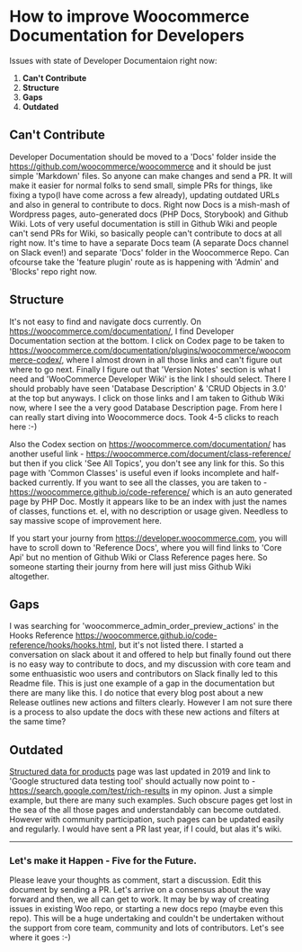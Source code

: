 # How to improve Woocommerce Documentation for Developers

Issues with state of Developer Documentaion right now:

1. **Can't Contribute**
2. **Structure**
3. **Gaps**
4. **Outdated**


## Can't Contribute

Developer Documentation should be moved to a 'Docs' folder inside the https://github.com/woocommerce/woocommerce and it should be just simple 'Markdown' files. So anyone can make changes and send a PR. It will make it easier for normal folks to send small, simple PRs for things, like fixing a typo(I have come across a few already), updating outdated URLs and also in general to contribute to docs. Right now Docs is a mish-mash of Wordpress pages, auto-generated docs (PHP Docs, Storybook) and Github Wiki. Lots of very useful documentation is still in Github Wiki and people can't send PRs for Wiki, so basically people can't contribute to docs at all right now. It's time to have a separate Docs team (A separate Docs channel on Slack even!) and separate 'Docs' folder in the Woocommerce Repo. Can ofcourse take the 'feature plugin' route as is happening with 'Admin' and 'Blocks' repo right now.

## Structure

It's not easy to find and navigate docs currently. On https://woocommerce.com/documentation/, I find Developer Documentation section at the bottom. I click on Codex page to be taken to https://woocommerce.com/documentation/plugins/woocommerce/woocommerce-codex/, where I almost drown in all those links and can't figure out where to go next. Finally I figure out that 'Version Notes' section is what I need and 'WooCommerce Developer Wiki' is the link I should select. There I should probably have seen 'Database Description' & 'CRUD Objects in 3.0' at the top but anyways. I click on those links and I am taken to Github Wiki now, where I see the a very good Database Description page. From here I can really start diving into Woocommerce docs. Took 4-5 clicks to reach here :-)

Also the Codex section on https://woocommerce.com/documentation/ has another useful link - https://woocommerce.com/document/class-reference/ but then if you click 'See All Topics', you don't see any link for this. So this page with 'Common Classes' is useful even if looks incomplete and half-backed currently. If you want to see all the classes, you are taken to - https://woocommerce.github.io/code-reference/ which is an auto generated page by PHP Doc. Mostly it appears like to be an index with just the names of classes, functions et. el, with no description or usage given. Needless to say massive scope of improvement here.

If you start your journy from https://developer.woocommerce.com, you will have to scroll down to 'Reference Docs', where you will find links to 'Core Api' but no mention of Github Wiki or Class Reference pages here. So someone starting their journy from here will just miss Github Wiki altogether.

## Gaps

I was searching for 'woocommerce_admin_order_preview_actions' in the Hooks Reference https://woocommerce.github.io/code-reference/hooks/hooks.html, but it's not listed there. I started a conversation on slack about it and offered to help but finally found out there is no easy way to contribute to docs, and my discussion with core team and some enthuasistic woo users and contributors on Slack finally led to this Readme file. This is just one example of a gap in the documentation but there are many like this. I do notice that every blog post about a new Release outlines new actions and filters clearly. However I am not sure there is a process to also update the docs with these new actions and filters at the same time? 

## Outdated

[Structured data for products](https://github.com/woocommerce/woocommerce/wiki/Structured-data-for-products) page was last updated in 2019 and link to 'Google structured data testing tool' should actually now point to - https://search.google.com/test/rich-results in my opinon. Just a simple example, but there are many such examples. Such obscure pages get lost in the sea of the all those pages and understandably can become outdated. However with community participation, such pages can be updated easily and regularly. I would have sent a PR last year, if I could, but alas it's wiki.

---
### Let's make it Happen - Five for the Future.

Please leave your thoughts as comment, start a discussion. Edit this document by sending a PR. Let's arrive on a consensus about the way forward and then, we all can get to work. It may be by way of creating issues in existing Woo repo, or starting a new docs repo (maybe even this repo). This will be a huge undertaking and couldn't be undertaken without the support from core team, community and lots of contributors. Let's see where it goes :-)
